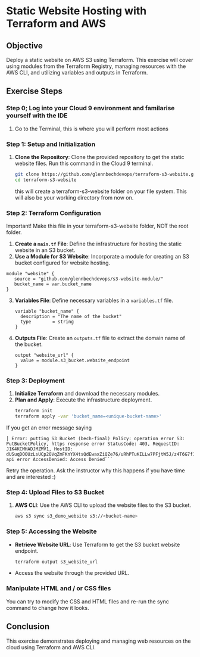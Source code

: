 # Static Website Hosting with Terraform and AWS

## Objective
Deploy a static website on AWS S3 using Terraform. This exercise will cover using modules from the Terraform Registry, managing resources with the AWS CLI, and utilizing variables and outputs in Terraform.

## Exercise Steps

### Step 0; Log into your Cloud 9 environment and familarise yourself with the IDE

1. Go to the Terminal, this is where you will perform most actions 

### Step 1: Setup and Initialization
1. **Clone the Repository**: Clone the provided repository to get the static website files. Run this command in the Cloud 9 terminal. 
   ```bash
   git clone https://github.com/glennbechdevops/terraform-s3-website.git .
   cd terraform-s3-website
   ```
   this will create a terraform-s3-website folder on your file system. This will also be your working directory from now on. 

### Step 2: Terraform Configuration

Important! Make this file in your terraform-s3-website folder, NOT the root folder. 

1. **Create a `main.tf` File**: Define the infrastructure for hosting the static website in an S3 bucket.
2. **Use a Module for S3 Website**: Incorporate a module for creating an S3 bucket configured for website hosting.

```hcl
module "website" {
   source = "github.com/glennbechdevops/s3-website-module/"
   bucket_name = var.bucket_name
}
```

3. **Variables File**: Define necessary variables in a `variables.tf` file.
   ```hcl
   variable "bucket_name" {
     description = "The name of the bucket"
     type        = string
   }
   ```
4. **Outputs File**: Create an `outputs.tf` file to extract the domain name of the bucket.
   ```hcl
   output "website_url" {
     value = module.s3_bucket.website_endpoint
   }
   ```

### Step 3: Deployment
1. **Initialize Terraform** and download the necessary modules.
2. **Plan and Apply**: Execute the infrastructure deployment.
   ```bash
   terraform init
   terraform apply -var 'bucket_name=<unique-bucket-name>'
   ```

If you get an error message saying 
```
│ Error: putting S3 Bucket (bech-final) Policy: operation error S3: PutBucketPolicy, https response error StatusCode: 403, RequestID: J1K4KCMHADJMZMV1, HostID: dUSuqDOOUzLsUCp2OVqZmFKnYX4tsQdEwaxZiQZe76/uRhPTuKILLw7PFjtW5J/z4T6G7f1uduM=, api error AccessDenied: Access Denied```
```

Retry the operation. Ask the instructor why this happens if you have time and are interested :) 

### Step 4: Upload Files to S3 Bucket
1. **AWS CLI**: Use the AWS CLI to upload the website files to the S3 bucket.
   ```bash
   aws s3 sync s3_demo_website s3://<bucket-name> 
   ```

### Step 5: Accessing the Website
- **Retrieve Website URL**: Use Terraform to get the S3 bucket website endpoint.
  ```bash
  terraform output s3_website_url
  ```
- Access the website through the provided URL.

### Manipulate HTML and / or CSS files 

You can try to modify the CSS and HTML files and re-run the sync command to change how it looks.

## Conclusion
This exercise demonstrates deploying and managing web resources on the cloud using Terraform and AWS CLI.
